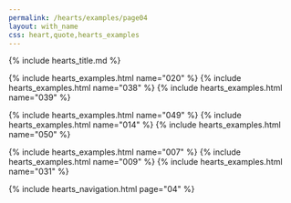 ```yaml
---
permalink: /hearts/examples/page04
layout: with_name
css: heart,quote,hearts_examples
---
```


{% include hearts_title.md %}

{% include hearts_examples.html name="020" %}
{% include hearts_examples.html name="038" %}
{% include hearts_examples.html name="039" %}

{% include hearts_examples.html name="049" %}
{% include hearts_examples.html name="014" %}
{% include hearts_examples.html name="050" %}

{% include hearts_examples.html name="007" %}
{% include hearts_examples.html name="009" %}
{% include hearts_examples.html name="031" %}

{% include hearts_navigation.html page="04" %}
